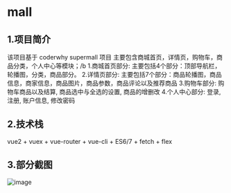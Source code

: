 # mall

## 1.项目简介
该项目基于 coderwhy supermall 项目
主要包含商城首页，详情页，购物车，商品分类，个人中心等模块；/b
1.商城首页部分: 主要包括4个部分：顶部导航栏，轮播图，分类，商品部分。
2.详情页部分: 主要包括7个部分：商品轮播图，商品信息，商家信息，商品图片，商品参数，商品评论以及推荐商品
3.购物车部分: 购物车商品以及结算, 商品选中与全选的设置, 商品的增删改
4.个人中心部分: 登录, 注册, 账户信息, 修改密码

## 2.技术栈
vue2 + vuex + vue-router + vue-cli + ES6/7 + fetch + flex

## 3.部分截图
![image](https://user-images.githubusercontent.com/62799783/124079510-d4259f00-da7b-11eb-8819-6feeba7aed15.png)
